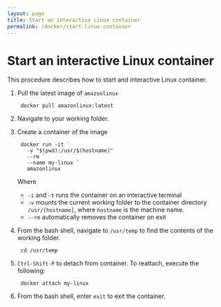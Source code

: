 ```yaml
---
layout: page
title: Start an interactive Linux container
permalink: /docker/start-linux-container
---
```


# Start an interactive Linux container

This procedure describes how to start and interactive Linux container.

1. Pull the latest image of <code>amazonlinux</code>

        docker pull amazonlinux:latest

1. Navigate to your working folder.

1. Create a container of the image

        docker run -it `
          -v "$(pwd):/usr/$(hostname)"
          --rm `
          --name my-linux `
          amazonlinux
          
    Where 
    * <code>-i</code> and <code>-t</code> runs the container on an interactive terminal
    * <code>-v</code> mounts the current working folder to the container directory <code>/usr/[hostname]</code>, where <code>hostname</code> is the machine name.
    * <code>--rm</code> automatically removes the container on exit

1. From the bash shell, navigate to <code>/usr/temp</code> to find the contents of the working folder.
    
        cd /usr/temp

1. <code>Ctrl-Shift-P</code> to detach from container. To reattach, execute the following:

        docker attach my-linux

1. From the bash shell, enter <code>exit</code> to exit the container.